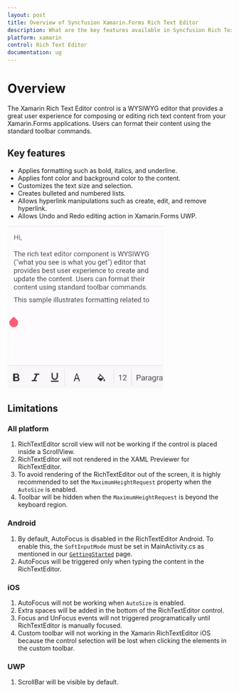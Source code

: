 ```yaml
---
layout: post
title: Overview of Syncfusion Xamarin.Forms Rich Text Editor
description: What are the key features available in Syncfusion Rich Text Editor control for Xamarin.Forms platform.
platform: xamarin
control: Rich Text Editor
documentation: ug
---
```


# Overview

The Xamarin Rich Text Editor control is a WYSIWYG editor that provides a great user experience for composing or editing rich text content from your Xamarin.Forms applications. Users can format their content using the standard toolbar commands.

## Key features

* Applies formatting such as bold, italics, and underline.
* Applies font color and background color to the content.
* Customizes the text size and selection.
* Creates bulleted and numbered lists.
* Allows hyperlink manipulations such as create, edit, and remove hyperlink.
* Allows Undo and Redo editing action in Xamarin.Forms UWP.

![Overview of Rich Text Editor](SfRichTextEditor_Images/Overview.gif)

## Limitations

### All platform
 1. RichTextEditor scroll view will not be working if the control is placed inside a ScrollView.
 2. RichTextEditor will not rendered in the XAML Previewer for RichTextEditor. 
 3. To avoid rendering of the RichTextEditor out of the screen, it is highly recommended to set the `MaximumHeightRequest` property when the `AutoSize` is enabled.
 4. Toolbar will be hidden when the `MaximumHeightRequest` is beyond the keyboard region. 

### Android
 1. By default, AutoFocus is disabled in the RichTextEditor Android. To enable this, the `SoftInputMode` must be set in MainActivity.cs as mentioned in our [`GettingStarted`](https://help.syncfusion.com/xamarin/rich-text-editor/gettingstarted#android) page.
 2. AutoFocus will be triggered only when typing the content in the RichTextEditor.
 
### iOS
 1. AutoFocus will not be working when `AutoSize` is enabled.
 2. Extra spaces will be added in the bottom of the RichTextEditor control.
 3. Focus and UnFocus events will not triggered programatically until RichTextEditor is manually focused.
 4. Custom toolbar will not working in the Xamarin RichTextEditor iOS because the control selection will be lost when clicking the elements in the custom toolbar.
 
### UWP
 1. ScrollBar will be visible by default.
